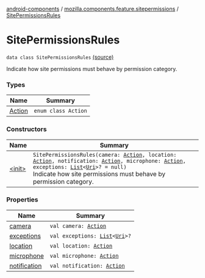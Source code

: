 [android-components](../../index.md) / [mozilla.components.feature.sitepermissions](../index.md) / [SitePermissionsRules](./index.md)

# SitePermissionsRules

`data class SitePermissionsRules` [(source)](https://github.com/mozilla-mobile/android-components/blob/master/components/feature/sitepermissions/src/main/java/mozilla/components/feature/sitepermissions/SitePermissionsRules.kt#L16)

Indicate how site permissions must behave by permission category.

### Types

| Name | Summary |
|---|---|
| [Action](-action/index.md) | `enum class Action` |

### Constructors

| Name | Summary |
|---|---|
| [&lt;init&gt;](-init-.md) | `SitePermissionsRules(camera: `[`Action`](-action/index.md)`, location: `[`Action`](-action/index.md)`, notification: `[`Action`](-action/index.md)`, microphone: `[`Action`](-action/index.md)`, exceptions: `[`List`](https://kotlinlang.org/api/latest/jvm/stdlib/kotlin.collections/-list/index.html)`<`[`Uri`](https://developer.android.com/reference/android/net/Uri.html)`>? = null)`<br>Indicate how site permissions must behave by permission category. |

### Properties

| Name | Summary |
|---|---|
| [camera](camera.md) | `val camera: `[`Action`](-action/index.md) |
| [exceptions](exceptions.md) | `val exceptions: `[`List`](https://kotlinlang.org/api/latest/jvm/stdlib/kotlin.collections/-list/index.html)`<`[`Uri`](https://developer.android.com/reference/android/net/Uri.html)`>?` |
| [location](location.md) | `val location: `[`Action`](-action/index.md) |
| [microphone](microphone.md) | `val microphone: `[`Action`](-action/index.md) |
| [notification](notification.md) | `val notification: `[`Action`](-action/index.md) |
